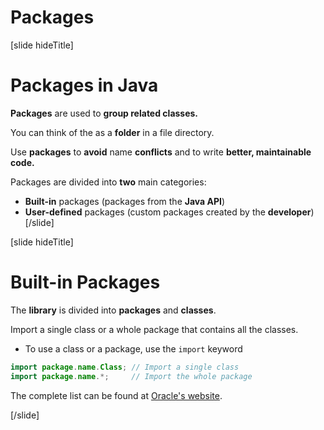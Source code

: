 # Packages

[slide hideTitle]

# Packages in Java

**Packages** are used to **group related classes.**

You can think of the as a **folder** in a file directory.

Use **packages** to **avoid** name **conflicts** and to write **better, maintainable code.**

Packages are divided into **two** main categories:
- **Built-in** packages (packages from the **Java API**)
- **User-defined** packages (custom packages created by the **developer**)
[/slide]

[slide hideTitle]
# Built-in Packages

The **library** is divided into **packages** and **classes**.

Import a single class or a whole package that contains all the classes.

- To use a class or a package, use the `import` keyword

```java
import package.name.Class; // Import a single class 
import package.name.*;     // Import the whole package
```

The complete list can be found at [Oracle's website](https://docs.oracle.com/en/java/javase/).

[/slide]
